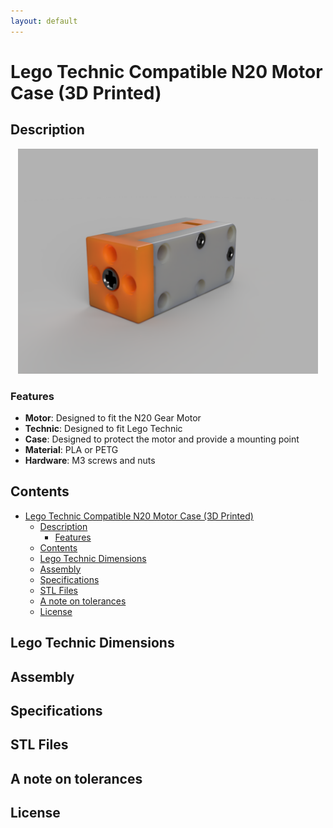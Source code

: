 ```yaml
---
layout: default
---
```


# Lego Technic Compatible N20 Motor Case (3D Printed)

## Description

<p align="center">
  <img src="media/Render.png" width="480" height="360"/>
</p>

### Features
- **Motor**: Designed to fit the N20 Gear Motor
- **Technic**: Designed to fit Lego Technic
- **Case**: Designed to protect the motor and provide a mounting point
- **Material**: PLA or PETG
- **Hardware**: M3 screws and nuts

## Contents
- [Lego Technic Compatible N20 Motor Case (3D Printed)](#lego-technic-compatible-n20-motor-case-3d-printed)
  - [Description](#description)
    - [Features](#features)
  - [Contents](#contents)
  - [Lego Technic Dimensions](#lego-technic-dimensions)
  - [Assembly](#assembly)
  - [Specifications](#specifications)
  - [STL Files](#stl-files)
  - [A note on tolerances](#a-note-on-tolerances)
  - [License](#license)

## Lego Technic Dimensions

## Assembly

## Specifications

## STL Files

## A note on tolerances

## License
